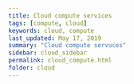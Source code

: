 ```yaml
---
title: Cloud compute services
tags: [compute, cloud]
keywords: cloud, compute
last_updated: May 17, 2019
summary: "Cloud compute servuces"
sidebar: cloud_sidebar
permalink: cloud_compute.html
folder: cloud
---
```

